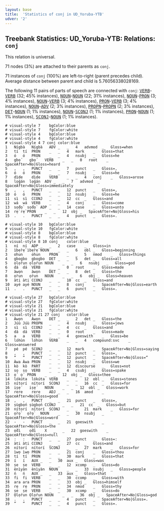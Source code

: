 ```yaml
---
layout: base
title:  'Statistics of conj in UD_Yoruba-YTB'
udver: '2'
---
```


## Treebank Statistics: UD_Yoruba-YTB: Relations: `conj`

This relation is universal.

71 nodes (3%) are attached to their parents as `conj`.

71 instances of `conj` (100%) are left-to-right (parent precedes child).
Average distance between parent and child is 5.76056338028169.

The following 11 pairs of parts of speech are connected with `conj`: <tt><a href="yo_ytb-pos-VERB.html">VERB</a></tt>-<tt><a href="yo_ytb-pos-VERB.html">VERB</a></tt> (32; 45% instances), <tt><a href="yo_ytb-pos-NOUN.html">NOUN</a></tt>-<tt><a href="yo_ytb-pos-NOUN.html">NOUN</a></tt> (22; 31% instances), <tt><a href="yo_ytb-pos-NOUN.html">NOUN</a></tt>-<tt><a href="yo_ytb-pos-PRON.html">PRON</a></tt> (3; 4% instances), <tt><a href="yo_ytb-pos-NOUN.html">NOUN</a></tt>-<tt><a href="yo_ytb-pos-VERB.html">VERB</a></tt> (3; 4% instances), <tt><a href="yo_ytb-pos-PRON.html">PRON</a></tt>-<tt><a href="yo_ytb-pos-VERB.html">VERB</a></tt> (3; 4% instances), <tt><a href="yo_ytb-pos-NOUN.html">NOUN</a></tt>-<tt><a href="yo_ytb-pos-ADV.html">ADV</a></tt> (2; 3% instances), <tt><a href="yo_ytb-pos-PROPN.html">PROPN</a></tt>-<tt><a href="yo_ytb-pos-PROPN.html">PROPN</a></tt> (2; 3% instances), <tt><a href="yo_ytb-pos-DET.html">DET</a></tt>-<tt><a href="yo_ytb-pos-NOUN.html">NOUN</a></tt> (1; 1% instances), <tt><a href="yo_ytb-pos-NOUN.html">NOUN</a></tt>-<tt><a href="yo_ytb-pos-SCONJ.html">SCONJ</a></tt> (1; 1% instances), <tt><a href="yo_ytb-pos-PRON.html">PRON</a></tt>-<tt><a href="yo_ytb-pos-NOUN.html">NOUN</a></tt> (1; 1% instances), <tt><a href="yo_ytb-pos-SCONJ.html">SCONJ</a></tt>-<tt><a href="yo_ytb-pos-NOUN.html">NOUN</a></tt> (1; 1% instances).


~~~ conllu
# visual-style 7	bgColor:blue
# visual-style 7	fgColor:white
# visual-style 4	bgColor:blue
# visual-style 4	fgColor:white
# visual-style 4 7 conj	color:blue
1	Nígbà	Nígbà	ADV	_	_	4	advmod	_	Gloss=when
2	tí	tí	PRON	_	_	4	mark	_	Gloss=that
3	ó	ó	PRON	_	_	4	nsubj	_	Gloss=he
4	gbọ́	gbọ́	VERB	_	_	0	root	_	SpaceAfter=No|Gloss=heard
5	,	,	PUNCT	_	_	7	punct	_	Gloss=,
6	ó	ó	PRON	_	_	7	nsubj	_	Gloss=he
7	dìde	dìde	VERB	_	_	4	conj	_	Gloss=arose
8	lọ́gán	lọ́gán	ADV	_	_	7	advmod	_	SpaceAfter=No|Gloss=immediately
9	,	,	PUNCT	_	_	12	punct	_	Gloss=,
10	ó	ó	PRON	_	_	12	nsubj	_	Gloss=he
11	sì	sì	CCONJ	_	_	12	cc	_	Gloss=and
12	wá	wá	VERB	_	_	4	conj	_	Gloss=come
13	sọ́dọ̀	sọ́dọ̀	ADP	_	_	14	case	_	Gloss=unto
14	rẹ̀	rẹ̀	PRON	_	_	12	obj	_	SpaceAfter=No|Gloss=his
15	.	.	PUNCT	_	_	4	punct	_	Gloss=.

~~~


~~~ conllu
# visual-style 10	bgColor:blue
# visual-style 10	fgColor:white
# visual-style 8	bgColor:blue
# visual-style 8	fgColor:white
# visual-style 8 10 conj	color:blue
1	ní	ní	ADP	_	_	2	case	_	Gloss=in
2	ìbẹ̀rẹ̀	ìbẹ̀rẹ̀	NOUN	_	_	6	obl	_	Gloss=beginning
3	ohun	ohun	PRON	_	_	5	nmod	_	Gloss=things
4	gbogbo	gbogbo	DET	_	_	5	det	_	Gloss=all
5	ọlọ́run	ọlọ́run	NOUN	_	_	6	nsubj	_	Gloss=god
6	dá	dá	VERB	_	_	0	root	_	Gloss=made
7	àwọn	àwọn	DET	_	_	8	det	_	Gloss=the
8	ọ̀run	ọ̀run	NOUN	_	_	6	obj	_	Gloss=heaven
9	àti	àti	CCONJ	_	_	10	cc	_	Gloss=and
10	ayé	ayé	NOUN	_	_	8	conj	_	SpaceAfter=No|Gloss=earth
11	.	.	PUNCT	_	_	6	punct	_	Gloss=.

~~~


~~~ conllu
# visual-style 27	bgColor:blue
# visual-style 27	fgColor:white
# visual-style 21	bgColor:blue
# visual-style 21	fgColor:white
# visual-style 21 27 conj	color:blue
1	Àwọn	Àwọn	DET	_	_	2	det	_	Gloss=the
2	Júù	Júù	PROPN	_	_	4	nsubj	_	Gloss=jews
3	sì	sì	CCONJ	_	_	4	cc	_	Gloss=and
4	dá	dá	VERB	_	_	0	root	_	Gloss=made
5	a	a	VERB	_	_	4	goeswith	_	Gloss=be
6	lóhùn	lóhùn	VERB	_	_	4	compound:svc	_	Gloss=answered
7	pé	pé	SCONJ	_	_	12	mark	_	SpaceAfter=No|Gloss=saying
8	,	,	PUNCT	_	_	12	punct	_	Gloss=,
9	“	“	PUNCT	_	_	12	punct	_	SpaceAfter=No|Gloss=“
10	Àwa	Àwa	PRON	_	_	12	nsubj	_	Gloss=we
11	kò	kò	PART	_	_	12	discourse	_	Gloss=not
12	sọ	sọ	VERB	_	_	4	csubj	_	Gloss=spake
13	ọ́	ọ́	PRON	_	_	12	obj	_	Gloss=thee
14	lókúta	lókúta	VERB	_	_	12	obl	_	Gloss=stones
15	nítorí	nítorí	SCONJ	_	_	16	cc	_	Gloss=for
16	iṣẹ́	iṣẹ́	NOUN	_	_	12	obl	_	Gloss=work
17	rere	rere	ADJ	_	_	16	amod	_	SpaceAfter=No|Gloss=good
18	,	,	PUNCT	_	_	21	punct	_	Gloss=,
19	ṣùgbọ́n	ṣùgbọ́n	CCONJ	_	_	21	cc	_	Gloss=but
20	nítorí	nítorí	SCONJ	_	_	21	mark	_	Gloss=for
21	ọ̀rọ̀	ọ̀rọ̀	NOUN	_	_	30	nsubj	_	SpaceAfter=No|Gloss=word
22	-	-	PUNCT	_	_	21	goeswith	_	SpaceAfter=No|Gloss=the
23	ọ̀dì	ọ̀dì	X	_	_	22	goeswith	_	SpaceAfter=No|Gloss=null
24	:	:	PUNCT	_	_	27	punct	_	Gloss=:
25	àti	àti	CCONJ	_	_	27	cc	_	Gloss=and
26	nítorí	nítorí	SCONJ	_	_	27	mark	_	Gloss=for
27	ìwọ	ìwọ	PRON	_	_	21	conj	_	Gloss=thou
28	tí	tí	PRON	_	_	30	mark	_	Gloss=that
29	í	í	AUX	_	_	30	aux	_	Gloss=was
30	ṣe	ṣe	VERB	_	_	12	xcomp	_	Gloss=do
31	ènìyàn	ènìyàn	NOUN	_	_	33	nsubj	_	Gloss=people
32	ń	ń	AUX	_	_	33	aux	_	Gloss=that
33	fi	fi	VERB	_	_	30	ccomp	_	Gloss=with
34	ara	ara	PRON	_	_	33	obj	_	Gloss=himself
35	rẹ	rẹ	PRON	_	_	34	nmod	_	Gloss=thy
36	ṣe	ṣe	VERB	_	_	30	xcomp	_	Gloss=do
37	Ọlọ́run	Ọlọ́run	NOUN	_	_	36	obj	_	SpaceAfter=No|Gloss=god
38	.	.	PUNCT	_	_	4	punct	_	SpaceAfter=No|Gloss=.
39	”	”	PUNCT	_	_	4	punct	_	Gloss=.

~~~


